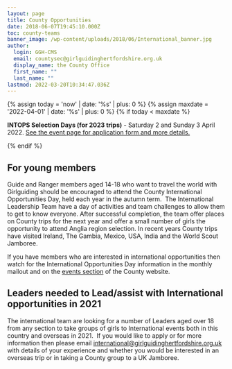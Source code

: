 ```yaml
---
layout: page
title: County Opportunities
date: 2018-06-07T19:45:10.000Z
toc: county-teams
banner_image: /wp-content/uploads/2018/06/International_banner.jpg
author:
  login: GGH-CMS
  email: countysec@girlguidinghertfordshire.org.uk
  display_name: the County Office
  first_name: ""
  last_name: ""
lastmod: 2022-03-20T10:34:47.036Z
---
```

{% assign today = 'now' | date: '%s' | plus: 0 %}
{% assign maxdate = '2022-04-01' | date: '%s' | plus: 0 %}
{% if today < maxdate %}
<div class="alert alert-info">
<p><strong>INTOPS Selection Days (for 2023 trips)</strong> - Saturday 2 and Sunday 3 April 2022. <a href="/event/intops-selection/" class="alert-link">See the event page for application form and more details.</a></p>
</div>
{% endif %}

## For young members

Guide and Ranger members aged 14-18 who want to travel the world with Girlguiding should be encouraged to attend the County International Opportunities Day, held each year in the autumn term.  The International Leadership Team have a day of activities and team challenges to allow them to get to know everyone. After successful completion, the team offer places on County trips for the next year and offer a small number of girls the opportunity to attend Anglia region selection. In recent years County trips have visited Ireland, The Gambia, Mexico, USA, India and the World Scout Jamboree.

If you have members who are interested in international opportunities then watch for the International Opportunities Day information in the monthly mailout and on the <a href="/events/" target="_blank" rel="noopener">events section</a> of the County website.

## Leaders needed to Lead/assist with International opportunities in 2021

The international team are looking for a number of Leaders aged over 18 from any section to take groups of girls to International events both in this country and overseas in 2021.  If you would like to apply or for more information then please email <a href="mailto:international@girlguidinghertfordshire.org.uk">international@girlguidinghertfordshire.org.uk</a> with details of your experience and whether you would be interested in an overseas trip or in taking a County group to a UK Jamboree.

